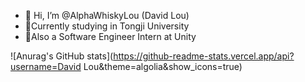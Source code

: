 - 👋 Hi, I’m @AlphaWhiskyLou (David Lou)
- 🎃Currently studying in Tongji University
- 💎Also a Software Engineer Intern at Unity


![Anurag's GitHub stats](https://github-readme-stats.vercel.app/api?username=David Lou&theme=algolia&show_icons=true)
<!---
AlphaWhiskyLou/AlphaWhiskyLou is a ✨ special ✨ repository because its `README.md` (this file) appears on your GitHub profile.
You can click the Preview link to take a look at your changes.
--->

